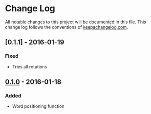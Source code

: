 # Change Log
All notable changes to this project will be documented in this file. This change log follows the conventions of [keepachangelog.com](http://keepachangelog.com/).

## [0.1.1] - 2016-01-19
### Fixed
- Tries all rotations

## [0.1.0] - 2016-01-18
### Added
- Word positioning function

[0.1.0]: https://github.com/your-name/woolpack/compare/0.1.0-SNAPSHOT...0.1.0
